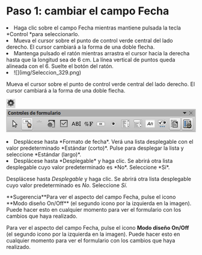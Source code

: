
# Paso 1: cambiar el campo Fecha

<li value="1">
Haga clic sobre el campo Fecha mientras mantiene pulsada la tecla *Control *para seleccionarlo.
</li>
<li>
Mueva el cursor sobre el punto de control verde central del lado derecho. El cursor cambiará a la forma de una doble flecha.
</li>
<li>
Mantenga pulsado el ratón mientras arrastra el cursor hacia la derecha hasta que la longitud sea de 6 cm. La línea vertical de puntos queda alineada con el 6. Suelte el botón del ratón.
</li>
<li>
![](img/Seleccion_329.png)</li>

Mueva el cursor sobre el punto de control verde central del lado derecho. El cursor cambiará a la forma de una doble flecha.

![](img/Seleccion_329.png)
![](img/Controles_de_formulario_328.png)
<li>
Desplácese hasta *Formato de fecha*. Verá una lista desplegable con el valor predeterminado *Estándar (corto)*. Pulse para desplegar la lista y seleccione *Estándar (largo)*.
</li>
<li>
Desplácese hasta *Desplegable* y haga clic. Se abrirá otra lista desplegable cuyo valor predeterminado es *No*. Seleccione *Sí*.
</li>

Desplácese hasta *Desplegable* y haga clic. Se abrirá otra lista desplegable cuyo valor predeterminado es *No*. Seleccione *Sí*.
<td width="15%" bgcolor="#83caff">**Sugerencia**</td><td width="85%" valign="top">Para ver el aspecto del campo Fecha, pulse el icono **Modo diseño On/Off** (el segundo icono por la izquierda en la imagen). Puede hacer esto en cualquier momento para ver el formulario con los cambios que haya realizado.</td>

Para ver el aspecto del campo Fecha, pulse el icono **Modo diseño On/Off** (el segundo icono por la izquierda en la imagen). Puede hacer esto en cualquier momento para ver el formulario con los cambios que haya realizado.

